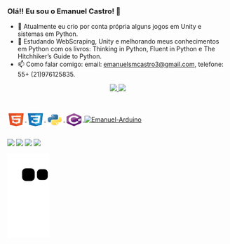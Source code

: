 ### Olá!! Eu sou o Emanuel Castro! 👋


- 🔭 Atualmente eu crio por conta própria alguns jogos em Unity e sistemas em Python.
- 🌱 Estudando WebScraping, Unity e melhorando meus conhecimentos em Python com os livros: Thinking in Python, Fluent in Python e The Hitchhiker’s Guide to Python.
- 📫 Como falar comigo: email: emanuelsmcastro3@gmail.com, telefone: 55+ (21)976125835.

<div align="center">
  <a href="https://github.com/emanuelsmcastro">
  <img height="180em" src="https://github-readme-stats.vercel.app/api?username=emanuelsmcastro&show_icons=true&theme=dark&include_all_commits=true&count_private=true"/>
  <img height="180em" src="https://github-readme-stats.vercel.app/api/top-langs/?username=emanuelsmcastro&layout=compact&langs_count=7&theme=dark"/>
</div>
  
  ##
 
<div style="display: inline_block"><br>
  <img align="center" alt="Emanuel-HTML" height="30" width="40" src="https://raw.githubusercontent.com/devicons/devicon/master/icons/html5/html5-original.svg">
  <img align="center" alt="Emanuel-CSS" height="30" width="40" src="https://raw.githubusercontent.com/devicons/devicon/master/icons/css3/css3-original.svg">
  <img align="center" alt="Emanuel-Python" height="30" width="40" src="https://raw.githubusercontent.com/devicons/devicon/master/icons/python/python-original.svg">
  <img align="center" alt="Emanuel-Csharp" height="30" width="40" src="https://raw.githubusercontent.com/devicons/devicon/master/icons/csharp/csharp-original.svg">
  <img align="center" alt="Emanuel-Arduino" height="30" width="40" src="https://cdn.jsdelivr.net/gh/devicons/devicon/icons/arduino/arduino-original-wordmark.svg">
</div>
   
  ##
 
<div> 
  <a href="https://www.instagram.com/caxtroso/" target="_blank"><img src="https://img.shields.io/badge/-Instagram-%23E4405F?style=for-the-badge&logo=instagram&logoColor=white" target="_blank"></a>
 <a href="https://discord.gg/wagxzStdcR" target="_blank"><img src="https://img.shields.io/badge/Discord-7289DA?style=for-the-badge&logo=discord&logoColor=white" target="_blank"></a> 
  <a href = "mailto:contatorafaballerini@gmail.com"><img src="https://img.shields.io/badge/-Gmail-%23333?style=for-the-badge&logo=gmail&logoColor=white" target="_blank"></a>
  <a href="https://www.linkedin.com/in/emanuel-castro-643515202/" target="_blank"><img src="https://img.shields.io/badge/-LinkedIn-%230077B5?style=for-the-badge&logo=linkedin&logoColor=white" target="_blank"></a> 
 
  ![Snake animation](https://github.com/emanuelsmcastro/emanuelsmcastro/blob/output/github-contribution-grid-snake.svg)
 
</div>

